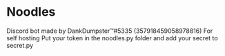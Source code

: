 # Noodles
Discord bot made by DankDumpster™#5335 (357918459058978816)
For self hosting
Put your token in the noodles.py folder
and add your secret to secret.py

